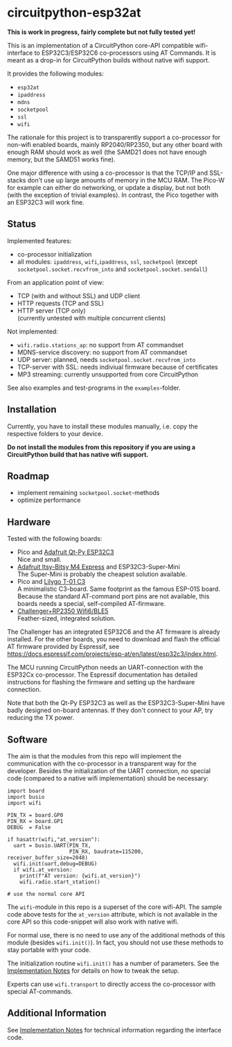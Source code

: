 circuitpython-esp32at
=====================

**This is work in progress, fairly complete but not fully tested yet!**

This is an implementation of a CircuitPython core-API compatible
wifi-interface to ESP32C3/ESP32C6 co-processors using AT Commands. It
is meant as a drop-in for CircuitPython builds without native wifi
support.

It provides the following modules:

  - `esp32at`
  - `ipaddress`
  - `mdns`
  - `socketpool`
  - `ssl`
  - `wifi`

The rationale for this project is to transparently support a
co-processor for non-wifi enabled boards, mainly RP2040/RP2350, but
any other board with enough RAM should work as well (the SAMD21 does
not have enough memory, but the SAMD51 works fine).

One major difference with using a co-processor is that the TCP/IP and
SSL-stacks don't use up large amounts of memory in the MCU RAM. The
Pico-W for example can either do networking, or update a display, but
not both (with the exception of trivial examples). In contrast, the
Pico together with an ESP32C3 will work fine.


Status
------

Implemented features:

  - co-processor initialization
  - all modules: `ipaddress`, `wifi`,`ipaddress`, `ssl`, `socketpool`
    (except `socketpool.socket.recvfrom_into` and  `socketpool.socket.sendall`)

From an application point of view:

  - TCP (with and without SSL) and UDP client
  - HTTP requests (TCP and SSL)
  - HTTP server (TCP only)<br>
    (currently untested with multiple concurrent clients)

Not implemented:

  - `wifi.radio.stations_ap`: no support from AT commandset
  - MDNS-service discovery: no support from AT commandset
  - UDP server: planned, needs `socketpool.socket.recvfrom_into`
  - TCP-server with SSL: needs indiviual firmware because of certificates
  - MP3 streaming: currently unsupported from core CircuitPython

See also examples and test-programs in the `examples`-folder.


Installation
------------

Currently, you have to install these modules manually, i.e. copy
the respective folders to your device.

**Do not install the modules from this repository if you are using a
CircuitPython build that has native wifi support.**


Roadmap
-------

  - implement remaining `socketpool.socket`-methods
  - optimize performance


Hardware
--------

Tested with the following boards:

  - Pico and [Adafruit Qt-Py ESP32C3](https://www.adafruit.com/product/5405)<br>
    Nice and small.
  - [Adafruit Itsy-Bitsy M4 Express](https://www.adafruit.com/product/3800) and ESP32C3-Super-Mini<br>
    The Super-Mini is probably the cheapest solution available.
  - Pico and [Lilygo T-01 C3](https://www.lilygo.cc/products/t-01c3)<br>
    A minimalistic C3-board. Same footprint as the famous ESP-01S board.
    Because the standard AT-command port pins are not available, this
    boards needs a special, self-compiled AT-firmware.
  - [Challenger+RP2350 Wifi6/BLE5](https://ilabs.se/challenger-rp2350-wifi-ble/)<br>
    Feather-sized, integrated solution.

The Challenger has an integrated ESP32C6 and the AT firmware is
already installed. For the other boards, you need to download and
flash the official AT firmware provided by Espressif, see
<https://docs.espressif.com/projects/esp-at/en/latest/esp32c3/index.html>.

The MCU running CircuitPython needs an UART-connection with the ESP32Cx
co-processor. The Espressif documentation has detailed instructions
for flashing the firmware and setting up the hardware connection.

Note that both the Qt-Py ESP32C3 as well as the ESP32C3-Super-Mini have
badly designed on-board antennas. If they don't connect to your AP, try
reducing the TX power.


Software
--------

The aim is that the modules from this repo will implement the
communication with the co-processor in a transparent way for the
developer. Besides the initialization of the UART connection, no
special code (compared to a native wifi implementation) should be
necessary:

    import board
    import busio
    import wifi
    
    PIN_TX = board.GP0
    PIN_RX = board.GP1
    DEBUG  = False
    
    if hasattr(wifi,"at_version"):
      uart = busio.UART(PIN_TX, 
                        PIN_RX, baudrate=115200, receiver_buffer_size=2048)
      wifi.init(uart,debug=DEBUG)
      if wifi.at_version:
        print(f"AT version: {wifi.at_version}")
        wifi.radio.start_station()

    # use the normal core API

The `wifi`-module in this repo is a superset of the core wifi-API. The sample
code above tests for the `at_version` attribute, which is not available in
the core API so this code-snippet will also work with native wifi.

For normal use, there is no need to use any of the additional methods
of this module (besides `wifi.init()`). In fact, you should not use
these methods to stay portable with your code.

The initialization routine `wifi.init()` has a number of parameters. See
the [Implementation Notes](./impl_notes.md) for details on how to tweak
the setup.

Experts can use `wifi.transport` to directly access the co-processor
with special AT-commands.


Additional Information
----------------------

See [Implementation Notes](./impl_notes.md) for technical information
regarding the interface code.
